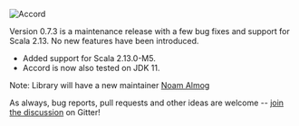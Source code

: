 ![Accord](https://raw.githubusercontent.com/wix/accord/master/assets/accord-logo-light.png?raw=1)

Version 0.7.3 is a maintenance release with a few bug fixes and support for Scala 2.13. No new features have been introduced.

* Added support for Scala 2.13.0-M5.
* Accord is now also tested on JDK 11.

Note: Library will have a new maintainer [Noam Almog](https://github.com/noam-almog)

As always, bug reports, pull requests and other ideas are welcome -- [join the discussion](https://gitter.im/wix/accord?utm_source=share-link&utm_medium=link&utm_campaign=share-link) on Gitter!

